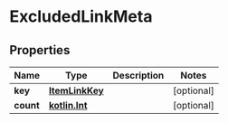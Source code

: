 # ExcludedLinkMeta

## Properties
Name | Type | Description | Notes
------------ | ------------- | ------------- | -------------
**key** | [**ItemLinkKey**](ItemLinkKey.md) |  |  [optional]
**count** | [**kotlin.Int**](.md) |  |  [optional]
